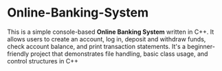 # Online-Banking-System
This is a simple console-based **Online Banking System** written in C++. It allows users to create an account, log in, deposit and withdraw funds, check account balance, and print transaction statements. It's a beginner-friendly project that demonstrates file handling, basic class usage, and control structures in C++
